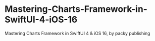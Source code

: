 


# Mastering-Charts-Framework-in-SwiftUI-4-iOS-16
Mastering Charts Framework in SwiftUI 4 &amp; iOS 16, by packy publishing
